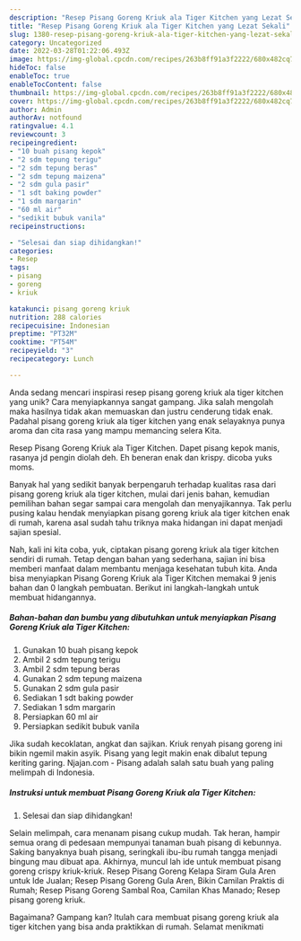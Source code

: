 ```yaml
---
description: "Resep Pisang Goreng Kriuk ala Tiger Kitchen yang Lezat Sekali"
title: "Resep Pisang Goreng Kriuk ala Tiger Kitchen yang Lezat Sekali"
slug: 1380-resep-pisang-goreng-kriuk-ala-tiger-kitchen-yang-lezat-sekali
category: Uncategorized
date: 2022-03-28T01:22:06.493Z
image: https://img-global.cpcdn.com/recipes/263b8ff91a3f2222/680x482cq70/pisang-goreng-kriuk-ala-tiger-kitchen-foto-resep-utama.jpg
hideToc: false
enableToc: true
enableTocContent: false
thumbnail: https://img-global.cpcdn.com/recipes/263b8ff91a3f2222/680x482cq70/pisang-goreng-kriuk-ala-tiger-kitchen-foto-resep-utama.jpg
cover: https://img-global.cpcdn.com/recipes/263b8ff91a3f2222/680x482cq70/pisang-goreng-kriuk-ala-tiger-kitchen-foto-resep-utama.jpg
author: Admin
authorAv: notfound
ratingvalue: 4.1
reviewcount: 3
recipeingredient:
- "10 buah pisang kepok"
- "2 sdm tepung terigu"
- "2 sdm tepung beras"
- "2 sdm tepung maizena"
- "2 sdm gula pasir"
- "1 sdt baking powder"
- "1 sdm margarin"
- "60 ml air"
- "sedikit bubuk vanila"
recipeinstructions:

- "Selesai dan siap dihidangkan!"
categories:
- Resep
tags:
- pisang
- goreng
- kriuk

katakunci: pisang goreng kriuk 
nutrition: 288 calories
recipecuisine: Indonesian
preptime: "PT32M"
cooktime: "PT54M"
recipeyield: "3"
recipecategory: Lunch

---
```





Anda sedang mencari inspirasi resep pisang goreng kriuk ala tiger kitchen yang unik? Cara menyiapkannya sangat gampang. Jika salah mengolah maka hasilnya tidak akan memuaskan dan justru cenderung tidak enak. Padahal pisang goreng kriuk ala tiger kitchen yang enak selayaknya punya aroma dan cita rasa yang mampu memancing selera Kita.





Resep Pisang Goreng Kriuk ala Tiger Kitchen. Dapet pisang kepok manis, rasanya jd pengin diolah deh. Eh beneran enak dan krispy. dicoba yuks moms.

Banyak hal yang sedikit banyak berpengaruh terhadap kualitas rasa dari pisang goreng kriuk ala tiger kitchen, mulai dari jenis bahan, kemudian pemilihan bahan segar sampai cara mengolah dan menyajikannya. Tak perlu pusing kalau hendak menyiapkan pisang goreng kriuk ala tiger kitchen enak di rumah, karena asal sudah tahu triknya maka hidangan ini dapat menjadi sajian spesial.






Nah, kali ini kita coba, yuk, ciptakan pisang goreng kriuk ala tiger kitchen sendiri di rumah. Tetap dengan bahan yang sederhana, sajian ini bisa memberi manfaat dalam membantu menjaga kesehatan tubuh kita. Anda bisa menyiapkan Pisang Goreng Kriuk ala Tiger Kitchen memakai 9 jenis bahan dan 0 langkah pembuatan. Berikut ini langkah-langkah untuk membuat hidangannya.

<!--inarticleads1-->

##### Bahan-bahan dan bumbu yang dibutuhkan untuk menyiapkan Pisang Goreng Kriuk ala Tiger Kitchen:

1. Gunakan 10 buah pisang kepok
1. Ambil 2 sdm tepung terigu
1. Ambil 2 sdm tepung beras
1. Gunakan 2 sdm tepung maizena
1. Gunakan 2 sdm gula pasir
1. Sediakan 1 sdt baking powder
1. Sediakan 1 sdm margarin
1. Persiapkan 60 ml air
1. Persiapkan sedikit bubuk vanila


Jika sudah kecoklatan, angkat dan sajikan. Kriuk renyah pisang goreng ini bikin ngemil makin asyik. Pisang yang legit makin enak dibalut tepung keriting garing. Njajan.com - Pisang adalah salah satu buah yang paling melimpah di Indonesia. 

<!--inarticleads2-->

##### Instruksi untuk membuat Pisang Goreng Kriuk ala Tiger Kitchen:


1. Selesai dan siap dihidangkan!

Selain melimpah, cara menanam pisang cukup mudah. Tak heran, hampir semua orang di pedesaan mempunyai tanaman buah pisang di kebunnya. Saking banyaknya buah pisang, seringkali ibu-ibu rumah tangga menjadi bingung mau dibuat apa. Akhirnya, muncul lah ide untuk membuat pisang goreng crispy kriuk-kriuk. Resep Pisang Goreng Kelapa Siram Gula Aren untuk Ide Jualan; Resep Pisang Goreng Gula Aren, Bikin Camilan Praktis di Rumah; Resep Pisang Goreng Sambal Roa, Camilan Khas Manado; Resep pisang goreng kriuk. 

Bagaimana? Gampang kan? Itulah cara membuat pisang goreng kriuk ala tiger kitchen yang bisa anda praktikkan di rumah. Selamat menikmati
